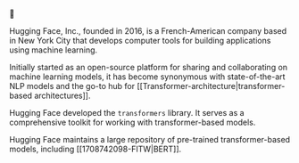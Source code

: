  🤗

Hugging Face, Inc., founded in 2016, is a French-American company based in New York City that develops computer tools for building applications using machine learning. 

Initially started as an open-source platform for sharing and collaborating on machine learning models, it has become synonymous with state-of-the-art NLP models and the go-to hub for [[Transformer-architecture|transformer-based architectures]].

Hugging Face developed the `transformers` library. It serves as a comprehensive toolkit for working with transformer-based models. 

Hugging Face maintains a large repository of pre-trained transformer-based models, including [[1708742098-FITW|BERT]].



